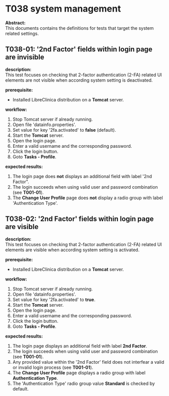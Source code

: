 # T038 system management
**Abstract:**  
This documents contains the definitions for tests that target the system related settings.

## T038-01: '2nd Factor' fields within login page are invisible  
**description:**  
This test focuses on checking that 2-factor authentication (2-FA) related UI elements are not visible when according system setting is deactivated.

**prerequisite:**
- Installed LibreClinica distribution on a **Tomcat** server.

**workflow:**
1. Stop Tomcat server if already running.
1. Open file 'datainfo.properties'.
1. Set value for key '2fa.activated' to **false** (default).
1. Start the **Tomcat** server.
1. Open the login page.
1. Enter a valid username and the corresponding password.
1. Click the login button.
2. Goto **Tasks - Profile**.

**expected results:**  
1. The login page does **not** displays an additional field with label '2nd Factor".
1. The login succeeds when using valid user and password combination (see **T001-01**).
1. The **Change User Profile** page does **not** display a radio group with label 'Authentication Type'.

## T038-02: '2nd Factor' fields within login page are visible
**description:**  
This test focuses on checking that 2-factor authentication (2-FA) related UI elements are visible when according system setting is activated.

**prerequisite:**
- Installed LibreClinica distribution on a **Tomcat** server.

**workflow:**
1. Stop Tomcat server if already running.
1. Open file 'datainfo.properties'.
1. Set value for key '2fa.activated' to **true**.
1. Start the **Tomcat** server.
1. Open the login page.
1. Enter a valid username and the corresponding password.
1. Click the login button.
2. Goto **Tasks - Profile**.

**expected results:**  
1. The login page displays an additional field with label **2nd Factor**.
1. The login succeeds when using valid user and password combination (see **T001-01**).
1. Any provided value within the '2nd Factor' field does not interfear a valid or invalid login process (see **T001-01**).
1. The **Change User Profile** page displays a radio group with label **Authentication Type**.
1. The 'Authentication Type' radio group value **Standard** is checked by default.